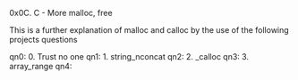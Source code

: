 0x0C. C - More malloc, free

This is a further explanation of malloc and calloc
by the use of the following projects questions

qn0: 0. Trust no one
qn1: 1. string_nconcat
qn2: 2. _calloc
qn3: 3. array_range
qn4: 
